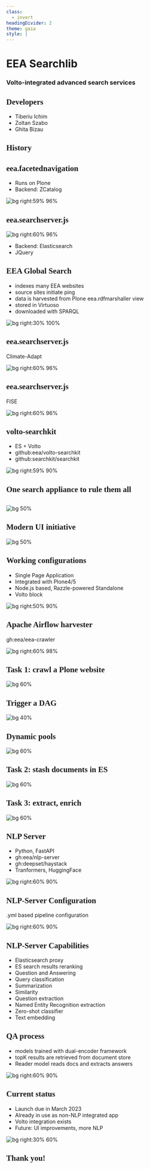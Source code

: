```yaml
---
class:
  - invert
headingDivider: 2
theme: gaia
style: |
---
```

  <style>
    .hljs-name {
      color: #7ee787 !important;
    }

    .hljs-tag {
      color: #79c0ff !important;
    }

    h2 {
      font-family: serif;
    }
    section.leftbg h2 {
      text-align: left !important;
    }

    .leftbg h2 {
    }

    section {
      font-size: 1.6rem;
    }
    section.invert {
      --color-background: #175E58!important;
      padding: 2em 3em !important;
    }

    section code {
      color: #c9d1d9 !important;
      background: #161b22 !important;
    }
    img {
      max-height: 80vh;
      max-width: 100%;
      text-align: center;
    }
    a { color: white }
  </style>

<!-- _class: lead invert

backgroundImage: linear-gradient(to bottom, #00888A, #086ca3)
-->

# EEA Searchlib

### Volto-integrated advanced search services

## Developers

- Tiberiu Ichim
- Zoltan Szabo
- Ghita Bizau


## History

<!--
When it come to an organisation such as EEA, with a lot of specialized content,
having a good search integration becomes a high priority. So we have seen
development, over the years, of several search products, and many of them are
still in use.
-->

## eea.facetednavigation

- Runs on Plone
- Backend: ZCatalog

![bg right:59% 96%](./statics/eea-faceted-navigation.png)

<!--
It is a complex and somewhat complete search solution for Plone websites.

Advantages: somewhat easy to setup
Disadvantages: limited fulltext search capabilities, uses Zope catalog, you can
only search Plone content
-->

## eea.searchserver.js

![bg right:60% 96%](./statics/global-search.png)

- Backend: Elasticsearch
- JQuery

## EEA Global Search

- indexes many EEA websites
- source sites initiate ping
- data is harvested from Plone eea.rdfmarshaller view
- stored in Virtuoso
- downloaded with SPARQL

![bg right:30% 100%](./statics/global-search.png)

<!--

Hard to integrate on other systems. But it has been done.

The global search solves a unique problem, though, which is that of indexing
and cataloguing many EEA websites. We index the websites using a ping process
(initiated by the site) and the information will be gathered from the source
website in RDF format and stored in a Virtuoso database, for which we have
a SPARQL endpoint. From that sparql endpoint

Hard to further develop, basically a one man show (Zoltan).
-->

## eea.searchserver.js

Climate-Adapt

![bg right:60% 96%](./statics/cca-catalogue.png)

## eea.searchserver.js

FISE

![bg right:60% 96%](./statics/fise-catalogue.png)

## volto-searchkit

- ES + Volto
- github:eea/volto-searchkit
- github:searchkit/searchkit

![bg right:59% 90%](./statics/bise-catalogue.png)


<!--

When I've started to work on BISE and we needed the catalogue, I knew that
integrating the eea.searchserver.js will be a hard task. And we already had the
ElasticSearch indexes prepared, which would have probably been incompatible
with eea.searchserver, so we went the route of implementing an integration with
ES that runs as volto block.

So this is the first search engine I built with Volto and React. Fortunately I was
able to use a React library, Searchkit v2, which made things really easy
-->

## One search appliance to rule them all

<!-- _class: lead invert -->

##

![bg 50%](./statics/searchlib-globalsearch.png)

<!--
So now we arrive at the subject of this presentation.

Searchlib is the internal name, but it represents a bunch of various packages.

The idea is to create a library, on top of React, that can be used to build
Elasticsearch-powered search engines, with a dash of semantic search and NLP
thrown on top.

-->

## Modern UI initiative

![bg 50%](./statics/modal-facet.png)

<!--
One of the main problems with the old search engine was also of UX. This could
have been potentially solved in the old engine, but being based on JQuery and
limited to a single guy that really knew what was going on, it was impossible.
Also, you don't dump money in outdated technology
-->

## Working configurations

- Single Page Application
- Integrated with Plone4/5
- Node.js based, Razzle-powered Standalone
- Volto block

![bg right:50% 90%](./statics/searchlib-architecture.png)

<!--
In theory we cover almost any configuration, and this is already working
code, not something that we'd like to do in the future.

For the future we want to provide alternate, minimal views, such as minimal
listings, featured items, etc.

-->


## Apache Airflow harvester

gh:eea/eea-crawler

![bg right:60% 98%](./statics/all-dags.png)

<!--
We use Apache Airflow as a task runner. We chose Airflow because of wide
community backing. Now, Airflow is maybe not the best choice for the task we
had ahead of us, but we managed to achieve all of our goals, which is to have
a dynamic harvester.
-->

## Task 1: crawl a Plone website

![bg 60%](./statics/airflow-crawl-restapi.png)

<!-- Airflow uses configuration scripts for its workflows, which it calls DAGs
- directed acyclical graphs. These dags can't be fully dynamic, so we chain
  dags, we have a task that can be part of a DAG and can trigger another DAG
  run.

-->

## Trigger a DAG

![bg 40%](./statics/trigger-dag.png)

<!--
We can manually trigger a DAG, starting with a JSON configuration parameter,
but most of them run via Airflow internal cron scheduller.
-->

## Dynamic pools

![bg 60%](./statics/pools.png)

<!--
We create and assign a task pool for each website and dynamic pools are not
supported by Apache Airflow, if you're curious, check out our code.

Once created, the pools are persistent and can be adjusted to the number of
  slots, which is how many tasks can run on that "pool" at one time
-->


## Task 2: stash documents in ES

![bg 60%](./statics/airflow-prepare-docs.png)

<!-- Now we stash the documents in ElasticSearch. From here we have a bunch of
many dag triggers which process each document and run it through our NLP
pipeline -->

## Task 3: extract, enrich

![bg 60%](./statics/task-logging.png)

<!-- We crawl every URL with a headless browser, extract the HTML and convert
to plain text with a Python library trafilatura. This is just for the main
portion of the text, the metadata is directly extracted via plone.restapi
-->

## NLP Server

- Python, FastAPI
- gh:eea/nlp-server
- gh:deepset/haystack
- Tranformers, HuggingFace

![bg right:60% 90%](./statics/deployed-nlp.png)

<!-- Runs

Now, this is probably my third NLP server that I have written so far. I hope
it's the last, as the pace of development in the open source field of NLP and
machine learning is awesome these days. Many tech giants opensourced not only
their code, but also their trained models, as that is one of the biggest
hurdles in sucessfully implementing ML-based products. So, this time the NLP
service is a rather thin wrapper on top of top libraries such as Haystack,
Transformers and the HuggingFace model repository.

The NLP server can selectively run all its configured services, so it's
possible to scale certain services from the deployment infrastructure.

We plan on adding more services. If we have time, I can demonstrate some of the
things that it can do right now.
-->

## NLP-Server Configuration

.yml based pipeline configuration

![bg right:60% 90%](./statics/search-pipeline.png)

## NLP-Server Capabilities

- Elasticsearch proxy
- ES search results reranking
- Question and Answering
- Query classification
- Summarization
- Similarity
- Question extraction
- Named Entity Recognition extraction
- Zero-shot classifier
- Text embedding

## QA process

- models trained with dual-encoder framework
- topK results are retrieved from document store
- Reader model reads docs and extracts answers

![bg right:60% 90%](./statics/dense-passage.png)

<!-- Because on the fly tokenization and vectorization is rather expensive, the
usual process is to retrieve the "best candidates" using either a dense
retriever (a vector capable database, such as Weaviate or Faiss) or sparse
(simple Elasticsearch BM25 ranking), then these candidates are passed to the
Reader model, which extracts and ranks the answers from the candidates.
-->

## Current status

- Launch due in March 2023
- Already in use as non-NLP integrated app
- Volto integration exists
- Future: UI improvements, more NLP

<!-- talk about challenges: pnpm monorepo, managing dependencies, overlap of
dependencies with Volto builtins -->

![bg right:30% 60%](./statics/volto-searchlib.png)

<!--
    QUESTIONS = [
        "what is the status of our forests",
        "what is PFAS?",
        "how does PFAS get into human?",
        "what is the cumulative surface area of the Natura 2000?",
        "what percentage of europe population is connected to waste water treatement?",
        "How is the status of fish species in Europe?",
        "What is the BISE?",
        "how much does transport contributes to GHG emissions in EU?",
        "Which cities in Europe have the worst air quality?",
        "What car is best for the environment?",
        "What transport mode is best for the environment?",
        "What EU legislation safeguards our water?",
        "What is land accounting?",
        "What countries had the highest land take in the EEA-39 between 2000 and 2018?",
        "Why is urban sprawl bad?",
        "what are controlled substances",
        "what is plastic",
        "What year did car manufacturers meet their binding emissions target?",
        "What is the percentage of surface water bodies with less than good status?",
        "What is the most common pollutant in water bodies in Europe?",
        "Where can I access greenhouse gas data",
        "What is the trend on greenhouse gas emissions from transport",
        "what is the best transport mode",
        "what are ecosystem services",
        "bathing water quality",
        "greenhouse gas emissions trends",
        "waste generation trends",




how covid contributes to pollution?
who is the director of EEA?
what are the problems for clean waters
which is the most ecological means of transportation?

tag aici
https://github.com/eea/semanticsearch-frontend/blob/develop/package.json
-->

## Thank you!
